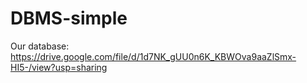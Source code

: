 # DBMS-simple
Our database: https://drive.google.com/file/d/1d7NK_gUU0n6K_KBWOva9aaZlSmx-HI5-/view?usp=sharing
